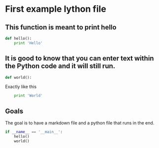 # First example lython file
## This function is meant to print hello
```Python
def hello():
    print 'Hello'
```
## It is good to know that you can enter text within the Python code and it will still run.
```Python
def world():
```
Exactly like this
```Python
    print 'World'
```
## Goals
The goal is to have a markdown file and a python file that runs in the end.
```Python
if __name__ == '__main__':
    hello()
    world()
```

